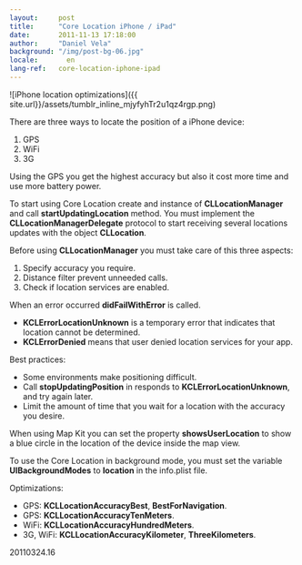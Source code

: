 ```yaml
---
layout:     post
title:      "Core Location iPhone / iPad"
date:       2011-11-13 17:18:00
author:     "Daniel Vela"
background: "/img/post-bg-06.jpg"
locale:       en
lang-ref:   core-location-iphone-ipad
---
```


![iPhone location optimizations]({{ site.url}}/assets/tumblr_inline_mjyfyhTr2u1qz4rgp.png)

There are three ways to locate the position of a iPhone device:

1. GPS
2. WiFi
3. 3G

Using the GPS you get the highest accuracy but also it cost more time and use more battery power.

To start using Core Location create and instance of **CLLocationManager** and call **startUpdatingLocation** method. You must implement the **CLLocationManagerDelegate** protocol to start receiving several locations updates with the object **CLLocation**.

Before using **CLLocationManager** you must take care of this three aspects:

1. Specify accuracy you require.
2. Distance filter prevent unneeded calls.
3. Check if location services are enabled.

When an error occurred **didFailWithError** is called.

* **KCLErrorLocationUnknown** is a temporary error that indicates that location cannot be determined.
* **KCLErrorDenied** means that user denied location services for your app.

Best practices:

* Some environments make positioning difficult.
* Call **stopUpdatingPosition** in responds to **KCLErrorLocationUnknown**, and try again later.
* Limit the amount of time that you wait for a location with the accuracy you desire.

When using Map Kit you can set the property **showsUserLocation** to show a blue circle in the location of the device inside the map view.

To use the Core Location in background mode, you must set the variable **UIBackgroundModes** to **location** in the info.plist file.

Optimizations:

* GPS: **KCLLocationAccuracyBest**, **BestForNavigation**.
* GPS: **KCLLocationAccuracyTenMeters**.
* WiFi: **KCLLocationAccuracyHundredMeters**.
* 3G, WiFi: **KCLLocationAccuracyKilometer**, **ThreeKilometers**.

20110324.16